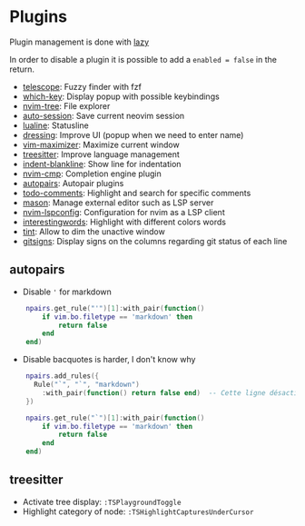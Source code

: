 # Plugins

Plugin management is done with [lazy](https://lazy.folke.io/)

In order to disable a plugin it is possible to add a `enabled = false` in the return.

- [telescope](https://github.com/nvim-telescope/telescope.nvim): Fuzzy finder with fzf
- [which-key](https://github.com/folke/which-key.nvim): Display popup with possible keybindings
- [nvim-tree](https://github.com/nvim-tree/nvim-tree.lua): File explorer
- [auto-session](https://github.com/rmagatti/auto-session): Save current neovim session
- [lualine](https://github.com/nvim-lualine/lualine.nvim): Statusline
- [dressing](https://github.com/stevearc/dressing.nvim): Improve UI (popup when we need to enter name)
- [vim-maximizer](https://github.com/szw/vim-maximizer): Maximize current window
- [treesitter](https://github.com/nvim-treesitter/nvim-treesitter): Improve language management
- [indent-blankline](https://github.com/lukas-reineke/indent-blankline.nvim): Show line for indentation
- [nvim-cmp](https://github.com/hrsh7th/nvim-cmp): Completion engine plugin
- [autopairs](https://github.com/windwp/nvim-autopairs): Autopair plugins
- [todo-comments](https://github.com/folke/todo-comments.nvim): Highlight and search for specific comments
- [mason](https://github.com/williamboman/mason.nvim): Manage external editor such as LSP server
- [nvim-lspconfig](https://github.com/neovim/nvim-lspconfig): Configuration for nvim as a LSP client
- [interestingwords](https://github.com/Mr-LLLLL/interestingwords.nvim): Highlight with different colors words
- [tint](https://github.com/levouh/tint.nvim): Allow to dim the unactive window
- [gitsigns](https://github.com/lewis6991/gitsigns.nvim): Display signs on the columns regarding git status of each line

## autopairs

- Disable `'` for markdown

```lua
    npairs.get_rule("'")[1]:with_pair(function()
        if vim.bo.filetype == 'markdown' then
            return false
        end
    end)
```

- Disable bacquotes is harder, I don't know why

```lua
    npairs.add_rules({
      Rule("`", "`", "markdown")
        :with_pair(function() return false end)  -- Cette ligne désactive l'ajout automatique de backquotes
    })

    npairs.get_rule("`")[1]:with_pair(function()
        if vim.bo.filetype == 'markdown' then
            return false
        end
    end)
```

## treesitter

- Activate tree display: `:TSPlaygroundToggle`
- Highlight category of node: `:TSHighlightCapturesUnderCursor`
